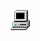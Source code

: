![Logo do Projeto](my_computer_animated_commission_by_wrim_d5iuujc.gif) <a href="https://readme-typing-svg.demolab.com/?lines=+Hello,+my+name+is+Guilherme&font=Fira%20Code&center=true&width=440&height=45&color=00000Center=true&pause=10&size=22"></a>

